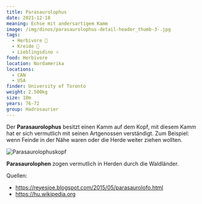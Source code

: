 ```yaml
---
title: Parasaurolophus
date: 2021-12-18
meaning: Echse mit andersartigem Kamm
image: /img/dinos/parasaurolophus-detail-header_thumb-3-.jpg
tags:
  - Herbivore 🌿
  - Kreide 🦴
  - Lieblingsdino ⭐
food: Herbivore
location: Nordamerika
locations:
  - CAN
  - USA
finder: University of Toronto
weight: 2.500kg
size: 10m
years: 76-72
group: Hadrosaurier
---
```

Der **Parasaurolophus** besitzt einen Kamm auf dem Kopf, mit diesem Kamm hat er sich vermutlich mit seinen Artgenossen verständigt. Zum Beispiel: wenn Feinde in der Nähe waren oder die Herde weiter ziehen wollten.

![Parasaurolophuskopf](/img/dinos/parasuarolophus-kopf.jpg)

 **Parasaurolophen** zogen vermutlich in Herden durch die Waldländer.

Quellen: 

* <https://reyesjoe.blogspot.com/2015/05/parasaurolofo.html>
* [](https://reyesjoe.blogspot.com/2015/05/parasaurolofo.html)<https://hu.wikipedia.org>